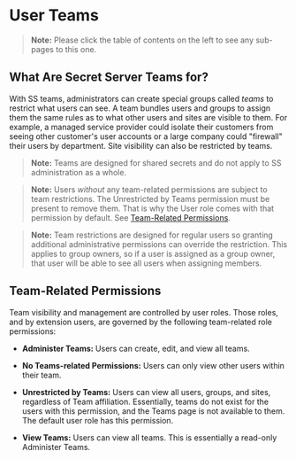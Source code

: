 [title]: # (User Teams)
[tags]: # (Teams)
[priority]: # (1000)

# User Teams

> **Note:** Please click the table of contents on the left to see any sub-pages to this one.

## What Are Secret Server Teams for?

With SS teams, administrators can create special groups called _teams_ to restrict what users can see. A team bundles users and groups to assign them the same rules as to what other users and sites are visible to them. For example, a managed service provider could isolate their customers from seeing other customer's user accounts or a large company could "firewall" their users by department. Site visibility can also be restricted by teams.

> **Note:** Teams are designed for shared secrets and do not apply to SS administration as a whole.

> **Note:** Users *without* any team-related permissions are subject to team restrictions. The Unrestricted by Teams permission must be present to remove them. That is why the User role comes with that permission by default.  See [Team-Related Permissions](#team-related-permissions).

> **Note:** Team restrictions are designed for regular users so granting additional  administrative permissions can override the restriction. This applies to group owners, so if a user is assigned as a group owner, that user will be able to see all users when assigning members.

## Team-Related Permissions

Team visibility and management are controlled by user roles. Those roles, and by extension users, are governed by the following team-related role permissions:

- **Administer Teams:** Users can create, edit, and view all teams.

- **No Teams-related Permissions:** Users can only view other users within their team.

- **Unrestricted by Teams:** Users can view all users, groups, and sites, regardless of Team affiliation. Essentially, teams do not exist for the users with this permission, and the Teams page is not available to them. The default user role has this permission.

- **View Teams:** Users can view all teams. This is essentially a read-only Administer Teams.
